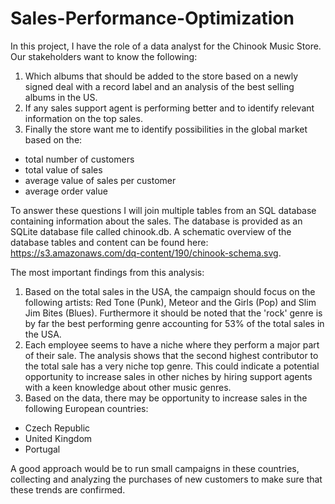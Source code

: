 # Sales-Performance-Optimization

In this project, I have the role of a data analyst for the Chinook Music Store. Our stakeholders want to know the following:

1. Which albums that should be added to the store based on a newly signed deal with a record label and an analysis of the best selling albums in the US.
2. If any sales support agent is performing better and to identify relevant information on the top sales.
3. Finally the store want me to identify possibilities in the global market based on the:
* total number of customers
* total value of sales
* average value of sales per customer
* average order value

To answer these questions I will join multiple tables from an SQL database containing information about the sales. The database is provided as an SQLite database file called chinook.db. A schematic overview of the database tables and content can be found here: https://s3.amazonaws.com/dq-content/190/chinook-schema.svg.

The most important findings from this analysis:

1. Based on the total sales in the USA, the campaign should focus on the following artists: Red Tone (Punk), Meteor and the Girls (Pop) and Slim Jim Bites (Blues). Furthermore it should be noted that the 'rock' genre is by far the best performing genre accounting for 53% of the total sales in the USA.
2. Each employee seems to have a niche where they perform a major part of their sale. The analysis shows that the second highest contributor to the total sale has a very niche top genre. This could indicate a potential opportunity to increase sales in other niches by hiring support agents with a keen knowledge about other music genres.
3. Based on the data, there may be opportunity to increase sales in the following European countries:
* Czech Republic
* United Kingdom
* Portugal

A good approach would be to run small campaigns in these countries, collecting and analyzing the purchases of new customers to make sure that these trends are confirmed.
